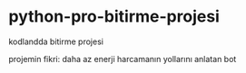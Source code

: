 # python-pro-bitirme-projesi
kodlandda bitirme projesi

projemin fikri: 
daha az enerji harcamanın yollarını anlatan bot
